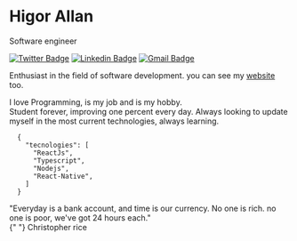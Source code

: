 # Higor Allan

Software engineer

[![Twitter Badge](https://img.shields.io/badge/-@HigorAllan4-00875f?style=flat-square&labelColor=00875f&logo=twitter&logoColor=white&link=https://twitter.com/HigorAllan4)](https://twitter.com/HigorAllan4)
[![Linkedin Badge](https://img.shields.io/badge/-Higor%20Allan-00875f?style=flat-square&logo=Linkedin&logoColor=white&link=https://www.linkedin.com/in/higor-allan/)](https://www.linkedin.com/in/higor-allan/) 
[![Gmail Badge](https://img.shields.io/badge/-higor.allan21@gmail.com-00875f?style=flat-square&logo=Gmail&logoColor=white&link=mailto:higor.allan21@gmail.com)](mailto:higor.allan21@gmail.com)


Enthusiast in the field of software development. you can see my <a href="https://higorallan.com" target="_blank">website</a> too.

I love Programming, is my job and is my hobby.<br>
Student forever, improving one percent every day. Always looking to update myself in the most current technologies, always learning.

```
  {
    "tecnologies": [
      "ReactJs",
      "Typescript",
      "Nodejs",
      "React-Native",
    ]
  }
```

"Everyday is a bank account, and time is our currency. No one is rich. no one is poor, we've got 24 hours each." <br> 
{" "} Christopher rice
